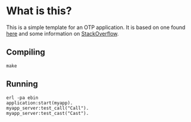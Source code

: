 What is this?
=============

This is a simple template for an OTP application.  It is based on one found [here](https://github.com/zpeters/ErlangOtpTemplate) and some information on [StackOverflow](http://stackoverflow.com/questions/1582818/what-tool-do-you-use-to-build-an-erlang-program).

Compiling
---------

    make

Running
-------

    erl -pa ebin
    application:start(myapp).
    myapp_server:test_call("Call").
    myapp_server:test_cast("Cast").


